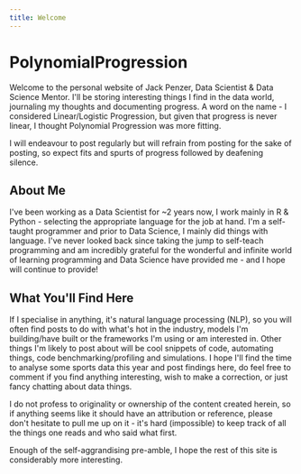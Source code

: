 ```yaml
---
title: Welcome
---
```


# PolynomialProgression
Welcome to the personal website of Jack Penzer, Data Scientist & Data Science Mentor. I'll be storing interesting things I find in the data world, journaling my thoughts and documenting progress. A word on the name - I considered Linear/Logistic Progression, but given that progress is never linear, I thought Polynomial Progression was more fitting. 

I will endeavour to post regularly but will refrain from posting for the sake of posting, so expect fits and spurts of progress followed by deafening silence. 

## About Me
I've been working as a Data Scientist for ~2 years now, I work mainly in R & Python - selecting the appropriate language for the job at hand. I'm a self-taught programmer and prior to Data Science, I mainly did things with language. I've never looked back since taking the jump to self-teach programming and am incredibly grateful for the wonderful and infinite world of learning programming and Data Science have provided me - and I hope will continue to provide!

## What You'll Find Here
If I specialise in anything, it's natural language processing (NLP), so you will often find posts to do with what's hot in the industry, models I'm building/have built or the frameworks I'm using or am interested in. Other things I'm likely to post about will be cool snippets of code, automating things, code benchmarking/profiling and simulations. I hope I'll find the time to analyse some sports data this year and post findings here, do feel free to comment if you find anything interesting, wish to make a correction, or just fancy chatting about data things.

I do not profess to originality or ownership of the content created herein, so if anything seems like it should have an attribution or reference, please don't hesitate to pull me up on it - it's hard (impossible) to keep track of all the things one reads and who said what first.

Enough of the self-aggrandising pre-amble, I hope the rest of this site is considerably more interesting.
